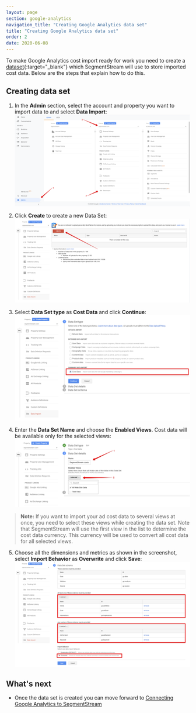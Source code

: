 ```yaml
---
layout: page
section: google-analytics
navigation_title: "Creating Google Analytics data set"
title: "Creating Google Analytics data set"
order: 2
date: 2020-06-08
---
```


To make Google Analytics cost import ready for work you need to create a [dataset](https://support.google.com/analytics/answer/6014980){:target="_blank"} which SegmentStream will use to store imported cost data. Below are the steps that explain how to do this.

## Creating data set

1. In the **Admin** section, select the account and property you want to import data to and select **Data Import**:
![Google Analytic Data Import](/img/google-analytics/ga-data-import.png)

2. Click **Create** to create a new Data Set:
![Google Analytics create Data Set](/img/google-analytics/ga-create-data-set.png)

3. Select **Data Set type** as **Cost Data** and click **Continue**:
![Google Analytics select Data Set type](/img/google-analytics/ga-data-set-type.png)

4. Enter the **Data Set Name** and choose the **Enabled Views**. Cost data will be available only for the selected views:
![Google Analytics Data Set details](/img/google-analytics/ga-data-set-details.png)
> **Note:** If you want to import your ad cost data to several views at once, you need to select these views while creating the data set. Note that SegmentStream will use the first view in the list to determine the cost data currency. This currency will be used to convert all cost data for all selected views.

5. Choose all the dimensions and metrics as shown in the screenshot, select **Import Behavior** as **Overwrite** and click **Save**:
![Google Analytics Data Set schema](/img/google-analytics/ga-data-set-schema.png)

## What's next

* Once the data set is created you can move forward to [Connecting Google Analytics to SegmentStream](/google-analytics/connecting-google-analytics)